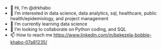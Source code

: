 - 👋 Hi, I’m @drkhabo
- 👀 I’m interested in data science, data analytics, sql, healthcare, public health/epidemiology, and project management
- 🌱 I’m currently learning data science
- 💞️ I’m looking to collaborate on Python coding, and SQL
- 📫 How to reach me https://www.linkedin.com/in/bekezela-bobbie-khabo-07a81235/

<!---
drkhabo/drkhabo is a ✨ special ✨ repository because its `README.md` (this file) appears on your GitHub profile.
You can click the Preview link to take a look at your changes.
--->
